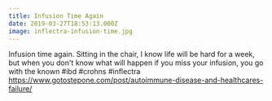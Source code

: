 ```yaml
---
title: Infusion Time Again
date: 2019-03-27T18:53:13.000Z
image: inflectra-infusion-time.jpg
---
```

Infusion time again. Sitting in the chair, I know life will be hard for a week, but when you don't know what will happen if you miss your infusion, you go with the known #ibd #crohns #inflectra
https://www.gotostepone.com/post/autoimmune-disease-and-healthcares-failure/
